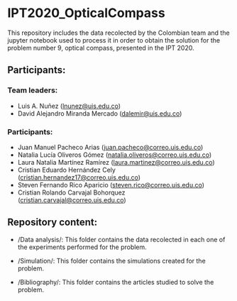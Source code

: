 # IPT2020_OpticalCompass

This repository includes the data recolected by the Colombian team and the jupyter notebook used to process it in order to obtain the solution for the problem number 9, optical compass, presented in the IPT 2020.

## Participants:
  
  ### Team leaders:
  * Luis A. Nuñez (lnunez@uis.edu.co) 
  * David Alejandro Miranda Mercado (dalemir@uis.edu.co)
  
  ### Participants:
  * Juan Manuel Pacheco Arias (juan.pacheco@correo.uis.edu.co)
  * Natalia Lucía Oliveros Gómez (natalia.oliveros@correo.uis.edu.co)
  * Laura Natalia Martínez Ramírez (laura.martinez@correo.uis.edu.co)
  * Cristian Eduardo Hernández Cely (cristian.hernandez17@correo.uis.edu.co)
  * Steven Fernando Rico Aparicio (steven.rico@correo.uis.edu.co)
  * Cristian Rolando Carvajal Bohorquez (cristian.carvajal@correo.uis.edu.co)

## Repository content:

  * /Data analysis/: This folder contains the data recolected in each one of the experiments performed for the problem.
  
  * /Simulation/: This folder contains the simulations created for the problem.
  
  * /Bibliography/: This folder contains the articles studied to solve the problem.
  

